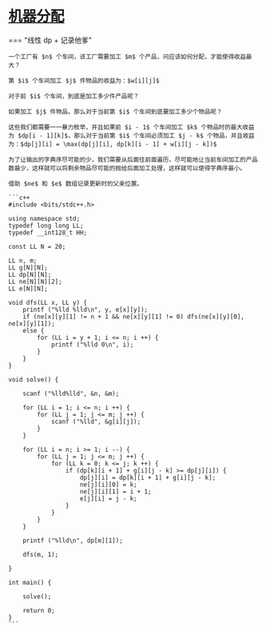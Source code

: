 # [机器分配](https://www.luogu.com.cn/problem/P2066)

=== "线性 dp + 记录他爹"

    一个工厂有 $n$ 个车间，该工厂需要加工 $m$ 个产品，问应该如何分配，才能使得收益最大？

    第 $i$ 个车间加工 $j$ 件物品的收益为：$w[i][j]$

    对于前 $i$ 个车间，到底是加工多少件产品呢？
    
    如果加工 $j$ 件物品，那么对于当前第 $i$ 个车间到底要加工多少个物品呢？

    这些我们都需要一一暴力枚举，并且如果前 $i - 1$ 个车间加工 $k$ 个物品时的最大收益为 $dp[i - 1][k]$，那么对于当前第 $i$ 个车间必须加工 $j - k$ 个物品，并且收益为：$dp[j][i] = \max(dp[j][i], dp[k][i - 1] + w[i][j - k])$

    为了让输出的字典序尽可能的少，我们需要从后面往前面遍历，尽可能地让当前车间加工的产品数最少，这样就可以将剩余物品尽可能的抛给后面加工处理，这样就可以使得字典序最小。

    借助 $ne$ 和 $e$ 数组记录更新时的父亲位置。

    ```c++
    #include <bits/stdc++.h>

    using namespace std;
    typedef long long LL;
    typedef __int128_t HH;

    const LL N = 20;

    LL n, m;
    LL g[N][N];
    LL dp[N][N];
    LL ne[N][N][2];
    LL e[N][N];

    void dfs(LL x, LL y) {
        printf ("%lld %lld\n", y, e[x][y]);
        if (ne[x][y][1] != n + 1 && ne[x][y][1] != 0) dfs(ne[x][y][0], ne[x][y][1]);
        else {
            for (LL i = y + 1; i <= n; i ++) {
                printf ("%lld 0\n", i);
            }
        }
    }

    void solve() {
        
        scanf ("%lld%lld", &n, &m);

        for (LL i = 1; i <= n; i ++) {
            for (LL j = 1; j <= m; j ++) {
                scanf ("%lld", &g[i][j]);
            }
        }

        for (LL i = n; i >= 1; i --) {
            for (LL j = 1; j <= m; j ++) {
                for (LL k = 0; k <= j; k ++) {
                    if (dp[k][i + 1] + g[i][j - k] >= dp[j][i]) {
                        dp[j][i] = dp[k][i + 1] + g[i][j - k];
                        ne[j][i][0] = k;
                        ne[j][i][1] = i + 1;
                        e[j][i] = j - k;
                    }
                }
            }
        }

        printf ("%lld\n", dp[m][1]);

        dfs(m, 1);
        
    }

    int main() {

        solve();

        return 0;
    }
    ```